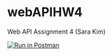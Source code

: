 # webAPIHW4
Web API Assignment 4 (Sara Kim)

[![Run in Postman](https://run.pstmn.io/button.svg)](https://app.getpostman.com/run-collection/b45cff8d24def335369c)
